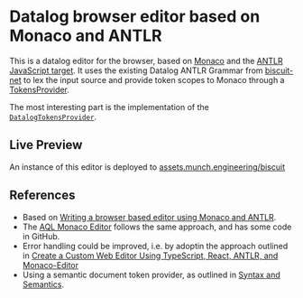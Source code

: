 # Datalog browser editor based on Monaco and ANTLR

This is a datalog editor for the browser, based on [Monaco](https://microsoft.github.io/monaco-editor/) and the [ANTLR JavaScript target](https://github.com/antlr/antlr4/blob/master/doc/javascript-target.md). It uses the existing Datalog ANTLR Grammar from [biscuit-net](https://github.com/dmunch/biscuit-net/blob/main/src/parser/Datalog.g4) to lex the input source and provide token scopes to Monaco through a [TokensProvider](https://microsoft.github.io/monaco-editor/typedoc/functions/languages.setTokensProvider.html).

The most interesting part is the implementation of the [`DatalogTokensProvider`](src/DatalogTokensProvider.ts).

## Live Preview

An instance of this editor is deployed to [assets.munch.engineering/biscuit](https://assets.munch.engineering/biscuit/index.html)

## References
- Based on [Writing a browser based editor using Monaco and ANTLR](https://tomassetti.me/writing-a-browser-based-editor-using-monaco-and-antlr/).
- The [AQL Monaco Editor](https://github.com/JohannesOehm/aql-monaco-editor) follows the same approach, and has some code in GitHub.
- Error handling could be improved, i.e. by adoptin the approach outlined in [Create a Custom Web Editor Using TypeScript, React, ANTLR, and Monaco-Editor](https://betterprogramming.pub/create-a-custom-web-editor-using-typescript-react-antlr-and-monaco-editor-bcfc7554e446)
- Using a semantic document token provider, as outlined in [Syntax and Semantics](https://authzed.com/blog/syntax-and-semantics/).